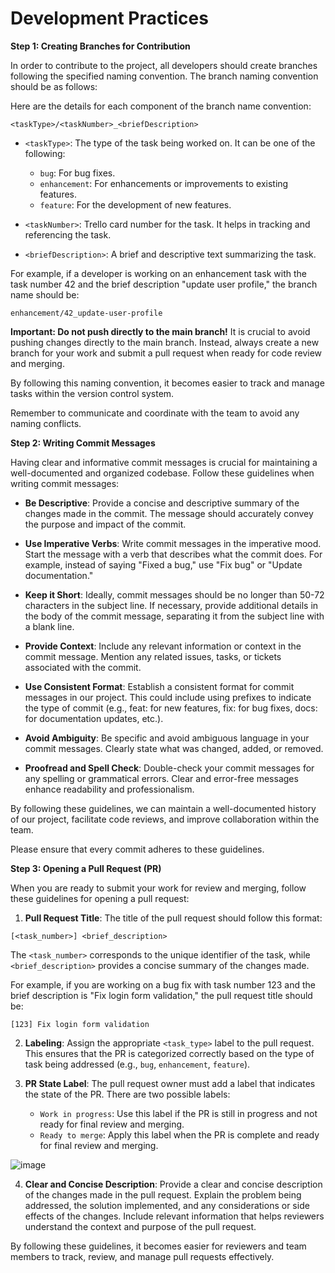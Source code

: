 # Development Practices

**Step 1: Creating Branches for Contribution**

In order to contribute to the project, all developers should create branches following the specified naming convention. The branch naming convention should be as follows:

Here are the details for each component of the branch name convention:

```
<taskType>/<taskNumber>_<briefDescription>
```

- `<taskType>`: The type of the task being worked on. It can be one of the following:

  - `bug`: For bug fixes.
  - `enhancement`: For enhancements or improvements to existing features.
  - `feature`: For the development of new features.

- `<taskNumber>`: Trello card number for the task. It helps in tracking and referencing the task.

- `<briefDescription>`: A brief and descriptive text summarizing the task.

For example, if a developer is working on an enhancement task with the task number 42 and the brief description "update user profile," the branch name should be:

```
enhancement/42_update-user-profile
```

**Important: Do not push directly to the main branch!** It is crucial to avoid pushing changes directly to the main branch. Instead, always create a new branch for your work and submit a pull request when ready for code review and merging.

By following this naming convention, it becomes easier to track and manage tasks within the version control system.

Remember to communicate and coordinate with the team to avoid any naming conflicts.

**Step 2: Writing Commit Messages**

Having clear and informative commit messages is crucial for maintaining a well-documented and organized codebase. Follow these guidelines when writing commit messages:

- **Be Descriptive**: Provide a concise and descriptive summary of the changes made in the commit. The message should accurately convey the purpose and impact of the commit.

- **Use Imperative Verbs**: Write commit messages in the imperative mood. Start the message with a verb that describes what the commit does. For example, instead of saying "Fixed a bug," use "Fix bug" or "Update documentation."

- **Keep it Short**: Ideally, commit messages should be no longer than 50-72 characters in the subject line. If necessary, provide additional details in the body of the commit message, separating it from the subject line with a blank line.

- **Provide Context**: Include any relevant information or context in the commit message. Mention any related issues, tasks, or tickets associated with the commit.

- **Use Consistent Format**: Establish a consistent format for commit messages in our project. This could include using prefixes to indicate the type of commit (e.g., feat: for new features, fix: for bug fixes, docs: for documentation updates, etc.).

- **Avoid Ambiguity**: Be specific and avoid ambiguous language in your commit messages. Clearly state what was changed, added, or removed.

- **Proofread and Spell Check**: Double-check your commit messages for any spelling or grammatical errors. Clear and error-free messages enhance readability and professionalism.

By following these guidelines, we can maintain a well-documented history of our project, facilitate code reviews, and improve collaboration within the team.

Please ensure that every commit adheres to these guidelines.

**Step 3: Opening a Pull Request (PR)**

When you are ready to submit your work for review and merging, follow these guidelines for opening a pull request:

1. **Pull Request Title**: The title of the pull request should follow this format:

```
[<task_number>] <brief_description>
```

The `<task_number>` corresponds to the unique identifier of the task, while `<brief_description>` provides a concise summary of the changes made.

For example, if you are working on a bug fix with task number 123 and the brief description is "Fix login form validation," the pull request title should be:

```
[123] Fix login form validation
```

2. **Labeling**: Assign the appropriate `<task_type>` label to the pull request. This ensures that the PR is categorized correctly based on the type of task being addressed (e.g., `bug`, `enhancement`, `feature`).

3. **PR State Label**: The pull request owner must add a label that indicates the state of the PR. There are two possible labels:
   - `Work in progress`: Use this label if the PR is still in progress and not ready for final review and merging.
   - `Ready to merge`: Apply this label when the PR is complete and ready for final review and merging.
     
![image](https://github.com/neglux/react-project-template/assets/90967608/735c04b1-9633-4e3c-bc8c-0658e8a6f158) 
   
4. **Clear and Concise Description**: Provide a clear and concise description of the changes made in the pull request. Explain the problem being addressed, the solution implemented, and any considerations or side effects of the changes. Include relevant information that helps reviewers understand the context and purpose of the pull request.

By following these guidelines, it becomes easier for reviewers and team members to track, review, and manage pull requests effectively.
